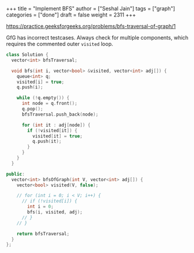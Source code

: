 +++
title = "Implement BFS"
author = ["Seshal Jain"]
tags = ["graph"]
categories = ["done"]
draft = false
weight = 2311
+++

<https://practice.geeksforgeeks.org/problems/bfs-traversal-of-graph/1>

GfG has incorrect testcases. Always check for multiple components, which
requires the commented outer `visited` loop.

```cpp
class Solution {
  vector<int> bfsTraversal;

  void bfs(int i, vector<bool> &visited, vector<int> adj[]) {
    queue<int> q;
    visited[i] = true;
    q.push(i);

    while (!q.empty()) {
      int node = q.front();
      q.pop();
      bfsTraversal.push_back(node);

      for (int it : adj[node]) {
        if (!visited[it]) {
          visited[it] = true;
          q.push(it);
        }
      }
    }
  }

public:
  vector<int> bfsOfGraph(int V, vector<int> adj[]) {
    vector<bool> visited(V, false);

    // for (int i = 0; i < V; i++) {
      // if (!visited[i]) {
        int i = 0;
        bfs(i, visited, adj);
      // }
    // }

    return bfsTraversal;
  }
};
```
